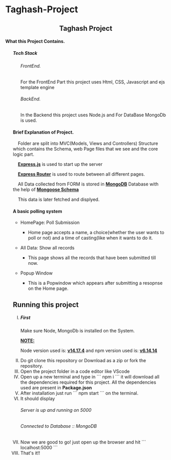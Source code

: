 # Taghash-Project

<h2 align="center">Taghash Project</h2>

<h4>
What this Project Contains.
</h4>

<ol>
<h5>
Tech Stack
</h5>
<ul>
	<h6>FrontEnd.</h6>
	<p>For the FrontEnd Part this project uses Html, CSS, Javascript and ejs template engine</p>
	<h6>BackEnd.</h6>
	<p>In the Backend this project uses Node.js and For DataBase MongoDb is used.</p>
</ul>
  
  <h4>Brief Explanation of Project.</h4>
  <p>&nbsp;&nbsp;&nbsp;&nbsp;Folder are split into MVC(Models, Views and Controllers) Structure which contains the Schema, web Page files that we see and the core logic part.</p>
  <p>&nbsp;&nbsp;&nbsp;&nbsp;<strong><a href="https://expressjs.com/">Express.js</a></strong> is used to start up the server</p>
  <p>&nbsp;&nbsp;&nbsp;&nbsp;<strong><a href="https://expressjs.com/en/guide/routing.html">Express Router</a></strong> is used to route between all different pages.</p>
  <p>&nbsp;&nbsp;&nbsp;&nbsp;All Data collected from FORM is stored in <strong><a href="https://www.mongodb.com/docs/">MongoDB</a></strong> Database with the help of <strong><a href="https://mongoosejs.com/docs/guide.html">Mongoose Schema</a></strong></p>
  <p>&nbsp;&nbsp;&nbsp;&nbsp;This data is later fetched and displyed.</p>
  
  <h4>
    A basic polling system
  </h4>  
  
  <ul>
    <li>HomePage: Poll Submission</li>
    <ul>
      <li>Home page accepts a name, a choice(whether the user wants to poll or not) and a time of casting(like when it wants to do it.</li>
    </ul>
  </ul>
  
  
  <ul>
    <li>All Data: Show all records</li>
    <ul>
      <li>This page shows all the records that have been submitted till now.</li>
    </ul>
  </ul>
  
  <ul>
    <li>Popup Window</li>
    <ul>
      <li>This is a Popwindow which appears after submitting a resopnse on the Home page.</li>
    </ul>
  </ul>
  
  
  <h2>Running this project</h2>
  <ol type="I">
    <li><h5>First</h5> Make sure Node, MongoDb is installed on the System.</li>
    <p style="text-decoration: underline;"><Strong>NOTE:</strong></p> <p>Node version used is: <a href="https://www.npackd.org/p/org.nodejs.NodeJS/14.17.4"><strong>v14.17.4</strong></a> and npm version used is: <a href="https://www.npmjs.com/package/npm/v/6.14.14"><strong>v6.14.14</strong></a></p>
    <li>Do git clone this repository or Download as a zip or fork the repository.</li>
    <li>Open the project folder in a code editor like VScode</li>
    <li>Open up a new terminal and type in ``` npm i ``` it will download all the dependencies required for this project.
      All the dependencies used are present in <strong>Package.json</strong>
    </li>    
    <li>After installation just run  ``` npm start ``` on the terminal.</li>
    <li>It should display <h6>Server is up and running on 5000</h6>
      <h6>Connected to Database :: MongoDB</h6>
    </li>
    <li>Now we are good to go! just open up the browser and hit ``` localhost:5000 ```</li>
    <li>That's it!!</li>
  </ol>
  
